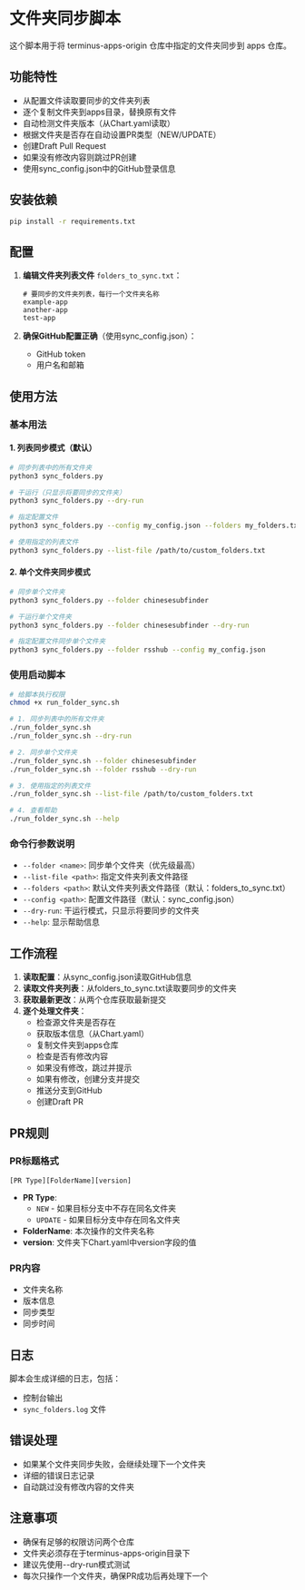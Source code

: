 # 文件夹同步脚本

这个脚本用于将 terminus-apps-origin 仓库中指定的文件夹同步到 apps 仓库。

## 功能特性

- 从配置文件读取要同步的文件夹列表
- 逐个复制文件夹到apps目录，替换原有文件
- 自动检测文件夹版本（从Chart.yaml读取）
- 根据文件夹是否存在自动设置PR类型（NEW/UPDATE）
- 创建Draft Pull Request
- 如果没有修改内容则跳过PR创建
- 使用sync_config.json中的GitHub登录信息

## 安装依赖

```bash
pip install -r requirements.txt
```

## 配置

1. **编辑文件夹列表文件** `folders_to_sync.txt`：
   ```
   # 要同步的文件夹列表，每行一个文件夹名称
   example-app
   another-app
   test-app
   ```

2. **确保GitHub配置正确**（使用sync_config.json）：
   - GitHub token
   - 用户名和邮箱

## 使用方法

### 基本用法

#### 1. 列表同步模式（默认）
```bash
# 同步列表中的所有文件夹
python3 sync_folders.py

# 干运行（只显示将要同步的文件夹）
python3 sync_folders.py --dry-run

# 指定配置文件
python3 sync_folders.py --config my_config.json --folders my_folders.txt

# 使用指定的列表文件
python3 sync_folders.py --list-file /path/to/custom_folders.txt
```

#### 2. 单个文件夹同步模式
```bash
# 同步单个文件夹
python3 sync_folders.py --folder chinesesubfinder

# 干运行单个文件夹
python3 sync_folders.py --folder chinesesubfinder --dry-run

# 指定配置文件同步单个文件夹
python3 sync_folders.py --folder rsshub --config my_config.json
```

### 使用启动脚本

```bash
# 给脚本执行权限
chmod +x run_folder_sync.sh

# 1. 同步列表中的所有文件夹
./run_folder_sync.sh
./run_folder_sync.sh --dry-run

# 2. 同步单个文件夹
./run_folder_sync.sh --folder chinesesubfinder
./run_folder_sync.sh --folder rsshub --dry-run

# 3. 使用指定的列表文件
./run_folder_sync.sh --list-file /path/to/custom_folders.txt

# 4. 查看帮助
./run_folder_sync.sh --help
```

### 命令行参数说明

- `--folder <name>`: 同步单个文件夹（优先级最高）
- `--list-file <path>`: 指定文件夹列表文件路径
- `--folders <path>`: 默认文件夹列表文件路径（默认：folders_to_sync.txt）
- `--config <path>`: 配置文件路径（默认：sync_config.json）
- `--dry-run`: 干运行模式，只显示将要同步的文件夹
- `--help`: 显示帮助信息

## 工作流程

1. **读取配置**：从sync_config.json读取GitHub信息
2. **读取文件夹列表**：从folders_to_sync.txt读取要同步的文件夹
3. **获取最新更改**：从两个仓库获取最新提交
4. **逐个处理文件夹**：
   - 检查源文件夹是否存在
   - 获取版本信息（从Chart.yaml）
   - 复制文件夹到apps仓库
   - 检查是否有修改内容
   - 如果没有修改，跳过并提示
   - 如果有修改，创建分支并提交
   - 推送分支到GitHub
   - 创建Draft PR

## PR规则

### PR标题格式
```
[PR Type][FolderName][version]
```

- **PR Type**: 
  - `NEW` - 如果目标分支中不存在同名文件夹
  - `UPDATE` - 如果目标分支中存在同名文件夹
- **FolderName**: 本次操作的文件夹名称
- **version**: 文件夹下Chart.yaml中version字段的值

### PR内容
- 文件夹名称
- 版本信息
- 同步类型
- 同步时间

## 日志

脚本会生成详细的日志，包括：
- 控制台输出
- `sync_folders.log` 文件

## 错误处理

- 如果某个文件夹同步失败，会继续处理下一个文件夹
- 详细的错误日志记录
- 自动跳过没有修改内容的文件夹

## 注意事项

- 确保有足够的权限访问两个仓库
- 文件夹必须存在于terminus-apps-origin目录下
- 建议先使用--dry-run模式测试
- 每次只操作一个文件夹，确保PR成功后再处理下一个
